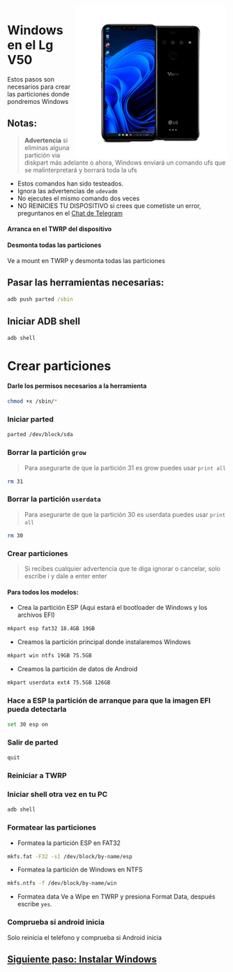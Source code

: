  <img align="right" src="/devices/flashlmdd.png" width="350" alt="Windows 11 Running On A V50">


# Windows en el Lg V50

Estos pasos son necesarios para crear las particiones donde pondremos Windows

## Notas:
> **Advertencia** si eliminas alguna partición via diskpart más adelante o ahora, Windows enviará un comando ufs que se malinterpretará y borrará toda la ufs
- Estos comandos han sido testeados.
- Ignora las advertencias de `udevadm`
- No ejecutes el mismo comando dos veces
- NO REINICIES TU DISPOSITIVO si crees que cometiste un error, preguntanos en el [Chat de Telegram](https://t.me/winong8x)

#### Arranca en el TWRP del dispositivo


#### Desmonta todas las particiones
Ve a mount en TWRP y desmonta todas las particiones

## Pasar las herramientas necesarias:
```cmd
adb push parted /sbin
```

## Iniciar ADB shell
```cmd
adb shell
```

# Crear particiones
#### Darle los permisos necesarios a la herramienta
```sh
chmod +x /sbin/*
```


### Iniciar parted
```sh
parted /dev/block/sda
```

### Borrar la partición `grow` 
>Para asegurarte de que la partición 31 es grow puedes usar
>  `print all`
```sh
rm 31
```

### Borrar la partición `userdata` 
>Para asegurarte de que la partición 30 es userdata puedes usar
>  `print all`
```sh
rm 30
```

### Crear particiones
> Si recibes cualquier advertencia que te diga ignorar o cancelar, solo escribe i y dale a enter enter

#### Para todos los modelos:

- Crea la partición ESP (Aqui estará el bootloader de Windows y los archivos EFI)
```sh
mkpart esp fat32 18.4GB 19GB
```

- Creamos la partición principal donde instalaremos Windows
```sh
mkpart win ntfs 19GB 75.5GB
```

- Creamos la partición de datos de Android
```sh
mkpart userdata ext4 75.5GB 126GB
```


### Hace a ESP la partición de arranque para que la imagen EFI pueda detectarla
```sh
set 30 esp on
```

### Salir de parted
```sh
quit
```

### Reiniciar a TWRP

### Iniciar shell otra vez en tu PC
```cmd
adb shell
```

### Formatear las particiones
-  Formatea la partición ESP en FAT32
```sh
mkfs.fat -F32 -s1 /dev/block/by-name/esp
```

-  Formatea la partición de Windows en NTFS
```sh
mkfs.ntfs -f /dev/block/by-name/win
```

- Formatea data
Ve a Wipe en TWRP y presiona Format Data, 
después escribe `yes`.

### Comprueba si android inicia
Solo reinicia el teléfono y comprueba si Android inicia


## [Siguiente paso: Instalar Windows](https://github.com/Icesito68/Port-Windows-11-Lg-G8x/blob/main/guide/Espa%C3%B1ol/2-Instalaci%C3%B3n.md)
